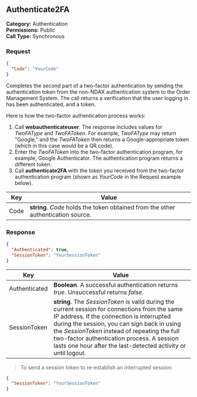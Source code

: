 ## Authenticate2FA

**Category:** Authentication<br />
**Permissions:** Public<br />
**Call Type:** Synchronous

### Request
```json
{
  "Code": "YourCode"
}
```

Completes the second part of a two-factor authentication by sending the authentication token from the non-NDAX authentication system to the Order Management System. The call returns a verification that the user logging in has been authenticated, and a token.

Here is how the two-factor authentication process works:

1. Call **webauthenticateuser**. The response includes values for *TwoFAType* and *TwoFAToken*. For example, *TwoFAType* may return "Google," and the *TwoFAToken* then returns a Google-appropriate token (which in this case would be a QR code).
2. Enter the *TwoFAToken* into the two-factor authentication program, for example, Google Authenticator. The authentication program returns a different token.
3. Call **authenticate2FA** with the token you received from the two-factor authentication program (shown as *YourCode* in the Request example below).

| Key    | Value                                                        |
| ------ | ------------------------------------------------------------ |
| Code   | **string**. *Code* holds the token obtained from the other authentication source. |


### Response
```json
{
  "Authenticated": true,
  "SessionToken": "YourSessionToken"
}
```


| Key           | Value                                                        |
| ------------- | ------------------------------------------------------------ |
| Authenticated | **Boolean**. A successful authentication returns *true*. Unsuccessful returns *false*. |
| SessionToken  | **string**. The *SessionToken* is valid during the current session for connections from the same IP address. If the connection is interrupted during the session, you can sign back in using the *SessionToken* instead of repeating the full two-factor authentication process. A session lasts one hour after the last-detected activity or until logout. |

>To send a session token to re-establish an interrupted session:

```json
{
  "SessionToken": "YourSessionToken"
}
```




